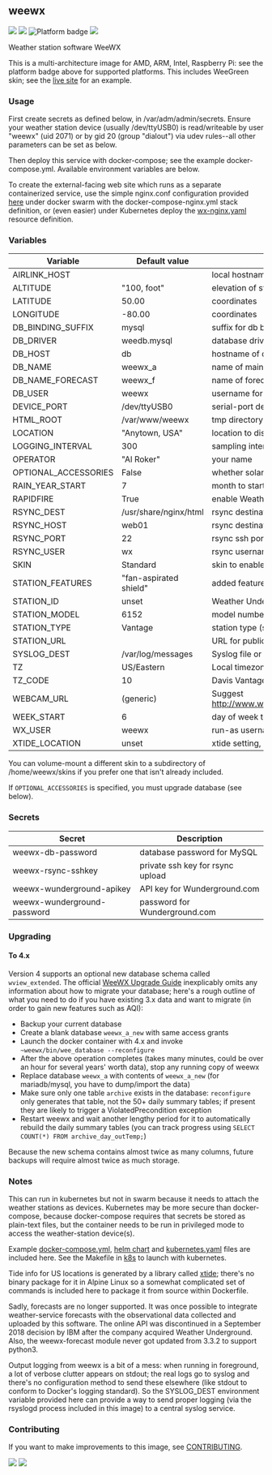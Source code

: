 ## weewx
[![](https://img.shields.io/docker/v/instantlinux/weewx?sort=date)](https://hub.docker.com/r/instantlinux/weewx/tags "Version badge") [![](https://img.shields.io/docker/image-size/instantlinux/weewx?sort=date)](https://github.com/instantlinux/docker-tools/-/blob/main/images/weewx "Image badge") ![](https://img.shields.io/badge/platform-amd64%20arm64%20arm%2Fv6%20arm%2Fv7-blue "Platform badge") [![](https://img.shields.io/badge/dockerfile-latest-blue)](https://gitlab.com/instantlinux/docker-tools/-/blob/main/images/weewx/Dockerfile "dockerfile")

Weather station software WeeWX

This is a multi-architecture image for AMD, ARM, Intel, Raspberry Pi: see the platform badge above for supported platforms. This includes WeeGreen skin; see the [live site](http://wx.ci.net) for an example.

### Usage

First create secrets as defined below, in /var/adm/admin/secrets.
Ensure your weather station device (usually /dev/ttyUSB0) is
read/writeable by user "weewx" (uid 2071) or by gid 20 (group
"dialout") via udev rules--all other parameters can be set as below.

Then deploy this service with docker-compose; see the example
docker-compose.yml. Available environment variables are below.

To create the external-facing web site which runs as a separate
containerized service, use the simple nginx.conf configuration
provided [here](https://github.com/instantlinux/docker-tools/blob/main/images/weewx/nginx.conf) under docker swarm with the docker-compose-nginx.yml stack
definition, or (even easier) under Kubernetes deploy the
[wx-nginx.yaml](https://github.com/instantlinux/docker-tools/blob/main/k8s/wx-nginx.yaml) resource definition.

### Variables

| Variable | Default value | Description |
| -------- | ------------- | ----------- |
| AIRLINK_HOST | | local hostname or IP of AirLink AQI sensor|
| ALTITUDE | "100, foot" | elevation of station |
| LATITUDE | 50.00 | coordinates |
| LONGITUDE | -80.00 | coordinates  |
| DB_BINDING_SUFFIX | mysql | suffix for db binding stanzas |
| DB_DRIVER | weedb.mysql | database driver |
| DB_HOST | db | hostname of db |
| DB_NAME | weewx_a | name of main archive database |
| DB_NAME_FORECAST | weewx_f | name of forecast database (deprecated) |
| DB_USER | weewx | username for db |
| DEVICE_PORT | /dev/ttyUSB0 | serial-port device |
| HTML_ROOT | /var/www/weewx | tmp directory for generating html/png images |
| LOCATION | "Anytown, USA" | location to display in banner |
| LOGGING_INTERVAL | 300 | sampling interval |
| OPERATOR | "Al Roker" | your name |
| OPTIONAL_ACCESSORIES | False | whether solar, UV or AQI sensors installed |
| RAIN_YEAR_START | 7 | month to start collecting annual rain data |
| RAPIDFIRE | True | enable Weather Underground realtime updates |
| RSYNC_DEST | /usr/share/nginx/html | rsync destination path |
| RSYNC_HOST | web01 | rsync destination host |
| RSYNC_PORT | 22 | rsync ssh port |
| RSYNC_USER | wx | rsync username |
| SKIN | Standard | skin to enable (Seasons, Standard, WeeGreen) |
| STATION_FEATURES | "fan-aspirated shield" | added features |
| STATION_ID | unset | Weather Underground station ID |
| STATION_MODEL | 6152 | model number of station |
| STATION_TYPE | Vantage | station type (see [usersguide](http://www.weewx.com/docs/usersguide.htm) |
| STATION_URL | | URL for public registration at weewx.com, if desired |
| SYSLOG_DEST | /var/log/messages | Syslog file or TCP dest (@@host:port) |
| TZ | US/Eastern | Local timezone |
| TZ_CODE | 10 | Davis VantagePro timezone code see [index](https://www.manualslib.com/manual/586601/Davis-Vantage-Pro.html?page=39) |
| WEBCAM_URL | (generic) | Suggest http://www.wunderground.com/webcams/<yourID>/1/show.html |
| WEEK_START | 6 | day of week to start weekly data (0 = Mon) |
| WX_USER | weewx | run-as username |
| XTIDE_LOCATION | unset | xtide setting, see [index](http://tides.mobilegeographics.com/) |

You can volume-mount a different skin to a subdirectory of /home/weewx/skins if you prefer one that isn't already included.

If `OPTIONAL_ACCESSORIES` is specified, you must upgrade database (see below).

### Secrets

Secret | Description
------ | -----------
weewx-db-password | database password for MySQL
weewx-rsync-sshkey | private ssh key for rsync upload
weewx-wunderground-apikey | API key for Wunderground.com
weewx-wunderground-password | password for Wunderground.com

### Upgrading

#### To 4.x

Version 4 supports an optional new database schema called `wview_extended`. The official [WeeWX Upgrade Guide](http://www.weewx.com/docs/upgrading.htm) inexplicably omits any information about how to migrate your database; here's a rough outline of what you need to do if you have existing 3.x data and want to migrate (in order to  gain new features such as AQI):

* Backup your current database
* Create a blank database `weewx_a_new` with same access grants
* Launch the docker container with 4.x and invoke `~weewx/bin/wee_database --reconfigure`
* After the above operation completes (takes many minutes, could be over an hour for several years' worth data), stop any running copy of weewx
* Replace database `weewx_a` with contents of `weewx_a_new` (for mariadb/mysql, you have to dump/import the data)
* Make sure only one table `archive` exists in the database: `reconfigure` only generates that table, not the 50+ daily summary tables; if present they are likely to trigger a ViolatedPrecondition exception
* Restart weewx and wait another lengthy period for it to automatically rebuild the daily summary tables (you can track progress using `SELECT COUNT(*) FROM archive_day_outTemp;`)

Because the new schema contains almost twice as many columns, future backups will require almost twice as much storage.

### Notes

This can run in kubernetes but not in swarm because it needs to attach
the weather stations as devices. Kubernetes may be more secure than
docker-compose, because docker-compose requires that secrets be stored
as plain-text files, but the container needs to be run in privileged
mode to access the weather-station device(s).

Example [docker-compose.yml](https://github.com/instantlinux/docker-tools/blob/main/images/weewx/docker-compose.yml), [helm chart](https://github.com/instantlinux/docker-tools/tree/main/images/weewx/helm) and [kubernetes.yaml](https://github.com/instantlinux/docker-tools/blob/main/images/weewx/kubernetes.yaml)
files are included here. See the Makefile in [k8s](https://github.com/instantlinux/docker-tools/blob/main/k8s/Makefile) to launch with kubernetes.

Tide info for US locations is generated by a library called
[xtide](http://www.flaterco.com/xtide/); there's no binary package for it in Alpine Linux
so a somewhat complicated set of commands is included here to package
it from source within Dockerfile.

Sadly, forecasts are no longer supported. It was once possible to
integrate weather-service forecasts with the observational data
collected and uploaded by this software. The online API was
discontinued in a September 2018 decision by IBM after the company
acquired Weather Underground. Also, the weewx-forecast module never
got updated from 3.3.2 to support python3.

Output logging from weewx is a bit of a mess: when running
in foreground, a lot of verbose clutter appears on stdout; the
real logs go to syslog and there's no configuration method to
send these elsewhere (like stdout to conform to Docker's logging
standard). So the SYSLOG_DEST environment variable provided here
can provide a way to send proper logging (via the rsyslogd
process included in this image) to a central syslog service.

### Contributing

If you want to make improvements to this image, see [CONTRIBUTING](https://github.com/instantlinux/docker-tools/blob/main/CONTRIBUTING.md).

[![](https://img.shields.io/badge/license-GPL--3.0-red.svg)](https://choosealicense.com/licenses/gpl-3.0/ "License badge") [![](https://img.shields.io/badge/code-weewx%2Fweewx-blue.svg)](https://github.com/weewx/weewx "Code repo")
